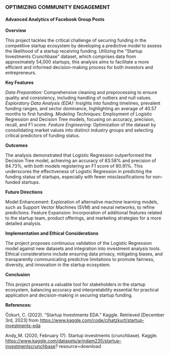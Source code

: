 
### OPTIMIZING COMMUNITY ENGAGEMENT 
#### Advanced Analytics of Facebook Group Posts



**Overview**

This project tackles the critical challenge of securing funding in the competitive startup ecosystem by developing a predictive model to assess the likelihood of a startup receiving funding. Utilizing the "Startup Investments Crunchbase" dataset, which comprises data from approximately 54,000 startups, this analysis aims to facilitate a more efficient and informed decision-making process for both investors and entrepreneurs.

**Key Features**

_Data Preparation:_ Comprehensive cleaning and preprocessing to ensure quality and consistency, including handling of outliers and null values.
_Exploratory Data Analysis (EDA):_ Insights into funding timelines, prevalent funding ranges, and sector dominance, highlighting an average of 40.57 months to first funding.
_Modeling Techniques:_ Employment of Logistic Regression and Decision Tree models, focusing on accuracy, precision, recall, and F1 score.
_Feature Engineering:_ Optimization of the dataset by consolidating market values into distinct industry groups and selecting critical predictors of funding status.

**Outcomes**

The analysis demonstrated that Logistic Regression outperformed the Decision Tree model, achieving an accuracy of 83.58% and precision of 84.73%, with both models registering an F1 score of 90.91%. This underscores the effectiveness of Logistic Regression in predicting the funding status of startups, especially with fewer misclassifications for non-funded startups.

**Future Directions**

Model Enhancement: Exploration of alternative machine learning models, such as Support Vector Machines (SVM) and neural networks, to refine predictions.
Feature Expansion: Incorporation of additional features related to the startup team, product offerings, and marketing strategies for a more detailed analysis.

**Implementation and Ethical Considerations**

The project proposes continuous validation of the Logistic Regression model against new datasets and integration into investment analysis tools. Ethical considerations include ensuring data privacy, mitigating biases, and transparently communicating predictive limitations to promote fairness, diversity, and innovation in the startup ecosystem.

**Conclusion**

This project presents a valuable tool for stakeholders in the startup ecosystem, balancing accuracy and interpretability essential for practical application and decision-making in securing startup funding.

**References:**

Özkurt, C. (2022). "Startup Investments EDA." Kaggle. Retrieved [December 3rd, 2023]
from https://www.kaggle.com/code/cihatzkurt/startup-investments-eda

Andy_M. (2020, February 17). Startup investments (crunchbase). Kaggle.
https://www.kaggle.com/datasets/arindam235/startup-investmentscrunchbase?
resource=download
